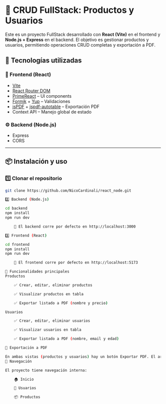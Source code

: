 # 🛒 CRUD FullStack: Productos y Usuarios

Este es un proyecto FullStack desarrollado con **React (Vite)** en el frontend y **Node.js + Express** en el backend. El objetivo es gestionar productos y usuarios, permitiendo operaciones CRUD completas y exportación a PDF.



## 🚀 Tecnologías utilizadas

### 🧩 Frontend (React)

- [Vite](https://vitejs.dev/)
- [React Router DOM](https://reactrouter.com/)
- [PrimeReact](https://primereact.org/) – UI components
- [Formik](https://formik.org/) + [Yup](https://github.com/jquense/yup) – Validaciones
- [jsPDF](https://github.com/parallax/jsPDF) + [jspdf-autotable](https://github.com/simonbengtsson/jsPDF-AutoTable) – Exportación PDF
- Context API – Manejo global de estado

### ⚙️ Backend (Node.js)

- Express
- CORS

---

## 📦 Instalación y uso

### 1️⃣ Clonar el repositorio

```bash
git clone https://github.com/NicoCardinali/react_node.git

2️⃣ Backend (Node.js)

cd backend
npm install
npm run dev

    📌 El backend corre por defecto en http://localhost:3000

3️⃣ Frontend (React)

cd frontend
npm install
npm run dev

    📌 El frontend corre por defecto en http://localhost:5173

🧪 Funcionalidades principales
Productos

    ✅ Crear, editar, eliminar productos

    ✅ Visualizar productos en tabla

    ✅ Exportar listado a PDF (nombre y precio)

Usuarios

    ✅ Crear, editar, eliminar usuarios

    ✅ Visualizar usuarios en tabla

    ✅ Exportar listado a PDF (nombre, email y edad)

🧾 Exportación a PDF

En ambas vistas (productos y usuarios) hay un botón Exportar PDF. El archivo generado incluye una tabla con los datos requeridos.
🔗 Navegación

El proyecto tiene navegación interna:

    🏠 Inicio

    👤 Usuarios

    📦 Productos